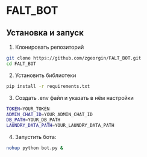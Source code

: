 # FALT_BOT
## Установка и запуск
1. Клонировать репозиторий
```bash
git clone https://github.com/zgeorgin/FALT_BOT.git
cd FALT_BOT
```
2. Установить библиотеки
```bash
pip install -r requirements.txt
```
3. Создать .env файл и указать в нём настройки
```bash
TOKEN=YOUR_TOKEN
ADMIN_CHAT_ID=YOUR_ADMIN_CHAT_ID
DB_PATH=YOUR_DB_PATH
LAUNDRY_DATA_PATH=YOUR_LAUNDRY_DATA_PATH
```
4. Запустить бота:
```bash
nohup python bot.py &
```